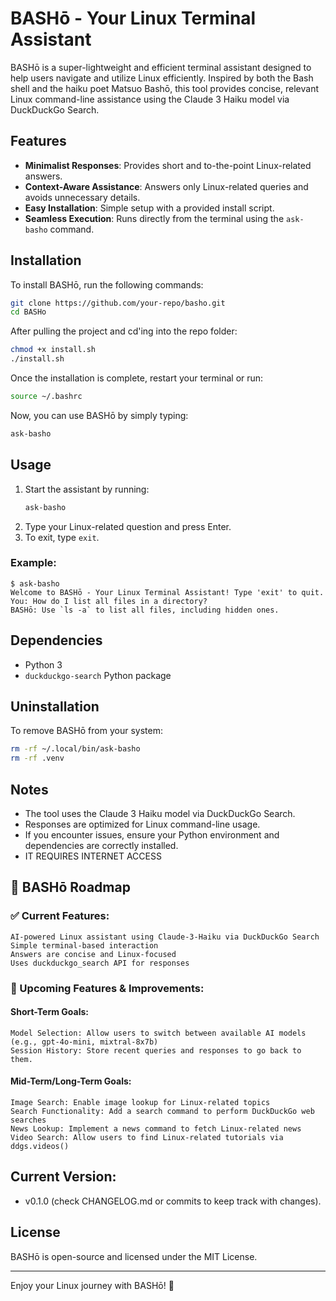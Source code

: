 # BASHō - Your Linux Terminal Assistant

BASHō is a super-lightweight and efficient terminal assistant designed to help users navigate and utilize Linux efficiently. Inspired by both the Bash shell and the haiku poet Matsuo Bashō, this tool provides concise, relevant Linux command-line assistance using the Claude 3 Haiku model via DuckDuckGo Search.

## Features
- **Minimalist Responses**: Provides short and to-the-point Linux-related answers.
- **Context-Aware Assistance**: Answers only Linux-related queries and avoids unnecessary details.
- **Easy Installation**: Simple setup with a provided install script.
- **Seamless Execution**: Runs directly from the terminal using the `ask-basho` command.

## Installation
To install BASHō, run the following commands:

```bash
git clone https://github.com/your-repo/basho.git  
cd BASHo
```
After pulling the project and cd'ing into the repo folder:

```bash
chmod +x install.sh
./install.sh
```

Once the installation is complete, restart your terminal or run:

```bash
source ~/.bashrc
```

Now, you can use BASHō by simply typing:

```bash
ask-basho
```

## Usage
1. Start the assistant by running:
   ```bash
   ask-basho
   ```
2. Type your Linux-related question and press Enter.
3. To exit, type `exit`.

### Example:
```
$ ask-basho
Welcome to BASHō - Your Linux Terminal Assistant! Type 'exit' to quit.
You: How do I list all files in a directory?
BASHō: Use `ls -a` to list all files, including hidden ones.
```

## Dependencies
- Python 3
- `duckduckgo-search` Python package

## Uninstallation
To remove BASHō from your system:
```bash
rm -rf ~/.local/bin/ask-basho
rm -rf .venv
```

## Notes
- The tool uses the Claude 3 Haiku model via DuckDuckGo Search.
- Responses are optimized for Linux command-line usage.
- If you encounter issues, ensure your Python environment and dependencies are correctly installed.
- IT REQUIRES INTERNET ACCESS

## 📌 BASHō Roadmap

### ✅ Current Features:

    AI-powered Linux assistant using Claude-3-Haiku via DuckDuckGo Search
    Simple terminal-based interaction
    Answers are concise and Linux-focused
    Uses duckduckgo_search API for responses

### 🚀 Upcoming Features & Improvements:

#### Short-Term Goals:

    Model Selection: Allow users to switch between available AI models (e.g., gpt-4o-mini, mixtral-8x7b)
    Session History: Store recent queries and responses to go back to them.
    

#### Mid-Term/Long-Term Goals:

    Image Search: Enable image lookup for Linux-related topics
    Search Functionality: Add a search command to perform DuckDuckGo web searches
    News Lookup: Implement a news command to fetch Linux-related news
    Video Search: Allow users to find Linux-related tutorials via ddgs.videos()

## Current Version:

- v0.1.0 (check CHANGELOG.md or commits to keep track with changes).

## License
BASHō is open-source and licensed under the MIT License.

---

Enjoy your Linux journey with BASHō! 🐧

